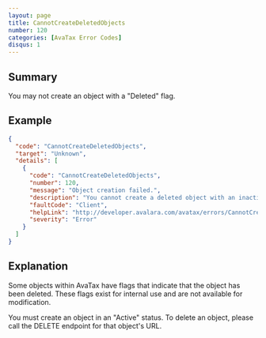 ```yaml
---
layout: page
title: CannotCreateDeletedObjects
number: 120
categories: [AvaTax Error Codes]
disqus: 1
---
```


## Summary

You may not create an object with a "Deleted" flag.

## Example

```json
{
  "code": "CannotCreateDeletedObjects",
  "target": "Unknown",
  "details": [
    {
      "code": "CannotCreateDeletedObjects",
      "number": 120,
      "message": "Object creation failed.",
      "description": "You cannot create a deleted object with an inactive / deleted flag.",
      "faultCode": "Client",
      "helpLink": "http://developer.avalara.com/avatax/errors/CannotCreateDeletedObjects",
      "severity": "Error"
    }
  ]
}
```

## Explanation

Some objects within AvaTax have flags that indicate that the object has been deleted.  These flags exist for internal use and are not available for modification.

You must create an object in an "Active" status.  To delete an object, please call the DELETE endpoint for that object's URL.
